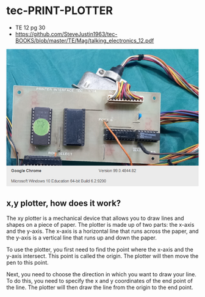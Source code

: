 # tec-PRINT-PLOTTER
- TE 12 pg 30
- https://github.com/SteveJustin1963/tec-BOOKS/blob/master/TE/Mag/talking_electronics_12.pdf

![](https://github.com/SteveJustin1963/tec-PRINT-PLOTTER/blob/main/pics/TinyTake_26-03-2022-11-10-02.png)


## x,y plotter, how does it work?



The xy plotter is a mechanical device that allows you to draw lines and shapes on a piece of paper. The plotter is made up of two parts: the x-axis and the y-axis. The x-axis is a horizontal line that runs across the paper, and the y-axis is a vertical line that runs up and down the paper.

To use the plotter, you first need to find the point where the x-axis and the y-axis intersect. This point is called the origin. The plotter will then move the pen to this point.

Next, you need to choose the direction in which you want to draw your line. To do this, you need to specify the x and y coordinates of the end point of the line. The plotter will then draw the line from the origin to the end point.
